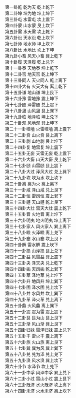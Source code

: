 第一卦乾 乾为天 乾上乾下   
第二卦坤 坤为地 坤上坤下   
第三卦屯 水雷屯 坎上震下   
第四卦蒙 山水蒙 艮上坎下   
第五卦需 水天需 坎上乾下   
第六卦讼 天水讼 乾上坎下   
第七卦师 地水师 坤上坎下   
第八卦比 水地比 坎上下坤   
第九卦小畜 风天小畜 巽上乾下   
第十卦履 天泽履 乾上兑下   
第十一卦泰 天地泰 坤上乾下   
第十二卦否 地天否 乾上坤下   
第十三卦同人 天火同人 乾上离下   
第十四卦大有 火天大有 离上乾下   
第十五卦谦 地山谦 坤上艮下   
第十六卦豫 雷地豫 震上坤下   
第十七卦随 泽雷随 兑上震下   
第十八卦蛊 山风蛊 艮上巽下   
第十九卦临 地泽临 坤上兑下   
第二十卦观 风地观 巽上坤下   
第二十一卦噬嗑 火雷噬嗑 离上震下   
第二十二卦贲 山火贲 艮上离下   
第二十三卦剥 山地剥 艮上坤下   
第二十四卦复 地雷复 坤上震下   
第二十五卦无妄 天雷无妄 乾上震下   
第二十六卦大畜 山天大畜 艮上乾下   
第二十七卦颐 山雷颐 艮上震下   
第二十八卦大过 泽风大过 兑上巽下   
第二十九卦坎 坎为水 坎上坎下   
第三十卦离 离为火 离上离下   
第三十一卦咸 泽山咸 兑上艮下   
第三十二卦恒 雷风恒 震上巽下   
第三十三卦遯 天山遯 乾上艮下   
第三十四卦大壮 雷天大壮 震上乾下   
第三十五卦晋 火地晋 离上坤下   
第三十六卦明夷 地火明夷 坤上离下   
第三十七卦家人 风火家人 巽上离下   
第三十八卦睽 火泽睽 离上兑下   
第三十九卦蹇 水山蹇 坎上艮下   
第四十卦解 雷水解 震上坎下   
第四十一卦损 山泽损 艮上兑下   
第四十二卦益 风雷益 巽上震下   
第四十三卦夬 泽天夬 兑上乾下   
第四十四卦姤 天风姤 乾上巽下   
第四十五卦萃 泽地萃 兑上坤下   
第四十六卦升 地风升 坤上巽下   
第四十七卦困 泽水困 兑上坎下   
第四十八卦井 水风井 坎上巽下   
第四十九卦革 泽火革 兑上离下   
第五十卦鼎 火风鼎 离上巽下   
第五十一卦震 震为雷 震上震下   
第五十二卦艮 艮为山 艮上艮下   
第五十三卦渐 风山渐 巽上艮下   
第五十四卦归妹 雷泽归妹 震上兑下   
第五十五卦丰 雷火丰 震上离下   
第五十六卦旅 火山旅 离上艮下   
第五十七卦巽 巽为风 巽上巽下   
第五十八卦兑 兑为泽 兑上兑下   
第五十九卦涣 风水涣 巽上坎下   
第六十卦节 水泽节 坎上兑下   
第六十一卦中孚 风泽中孚 巽上兑下   
第六十二卦小过 雷山小过 震上艮下   
第六十三卦既济 水火既济 坎上离下   
第六十四卦未济 火水未济 离上坎下   
